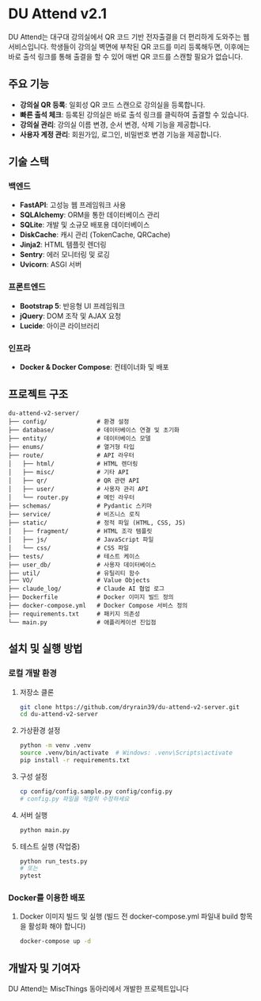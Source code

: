 # DU Attend v2.1

DU Attend는 대구대 강의실에서 QR 코드 기반 전자출결을 더 편리하게 도와주는 웹 서비스입니다. 학생들이 강의실 벽면에 부착된 QR 코드를 미리 등록해두면, 이후에는 바로 출석 링크를 통해 출결을 할 수 있어 매번 QR 코드를 스캔할 필요가 없습니다.

## 주요 기능

- **강의실 QR 등록**: 일회성 QR 코드 스캔으로 강의실을 등록합니다.
- **빠른 출석 체크**: 등록된 강의실은 바로 출석 링크를 클릭하여 출결할 수 있습니다.
- **강의실 관리**: 강의실 이름 변경, 순서 변경, 삭제 기능을 제공합니다.
- **사용자 계정 관리**: 회원가입, 로그인, 비밀번호 변경 기능을 제공합니다.

## 기술 스택

### 백엔드
- **FastAPI**: 고성능 웹 프레임워크 사용
- **SQLAlchemy**: ORM을 통한 데이터베이스 관리
- **SQLite**: 개발 및 소규모 배포용 데이터베이스
- **DiskCache**: 캐시 관리 (TokenCache, QRCache)
- **Jinja2**: HTML 템플릿 렌더링
- **Sentry**: 에러 모니터링 및 로깅
- **Uvicorn**: ASGI 서버

### 프론트엔드
- **Bootstrap 5**: 반응형 UI 프레임워크
- **jQuery**: DOM 조작 및 AJAX 요청
- **Lucide**: 아이콘 라이브러리

### 인프라
- **Docker & Docker Compose**: 컨테이너화 및 배포

## 프로젝트 구조

```
du-attend-v2-server/
├── config/              # 환경 설정
├── database/            # 데이터베이스 연결 및 초기화
├── entity/              # 데이터베이스 모델
├── enums/               # 열거형 타입
├── route/               # API 라우터
│   ├── html/            # HTML 렌더링 
│   ├── misc/            # 기타 API
│   ├── qr/              # QR 관련 API
│   ├── user/            # 사용자 관리 API
│   └── router.py        # 메인 라우터
├── schemas/             # Pydantic 스키마
├── service/             # 비즈니스 로직
├── static/              # 정적 파일 (HTML, CSS, JS)
│   ├── fragment/        # HTML 조각 템플릿
│   ├── js/              # JavaScript 파일
│   └── css/             # CSS 파일
├── tests/               # 테스트 케이스
├── user_db/             # 사용자 데이터베이스
├── util/                # 유틸리티 함수
├── VO/                  # Value Objects
├── claude_log/          # Claude AI 협업 로그
├── Dockerfile           # Docker 이미지 빌드 정의
├── docker-compose.yml   # Docker Compose 서비스 정의
├── requirements.txt     # 패키지 의존성
└── main.py              # 애플리케이션 진입점
```

## 설치 및 실행 방법

### 로컬 개발 환경

1. 저장소 클론
   ```bash
   git clone https://github.com/dryrain39/du-attend-v2-server.git
   cd du-attend-v2-server
   ```

2. 가상환경 설정
   ```bash
   python -m venv .venv
   source .venv/bin/activate  # Windows: .venv\Scripts\activate
   pip install -r requirements.txt
   ```

3. 구성 설정
   ```bash
   cp config/config.sample.py config/config.py
   # config.py 파일을 적절히 수정하세요
   ```

4. 서버 실행
   ```bash
   python main.py
   ```

5. 테스트 실행 (작업중)
   ```bash
   python run_tests.py
   # 또는
   pytest
   ```

### Docker를 이용한 배포

1. Docker 이미지 빌드 및 실행 (빌드 전 docker-compose.yml 파일내 build 항목을 활성화 해야 합니다)
   ```bash
   docker-compose up -d
   ```

## 개발자 및 기여자

DU Attend는 MiscThings 동아리에서 개발한 프로젝트입니다


